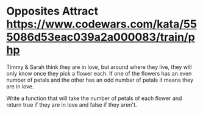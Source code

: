 # Opposites Attract https://www.codewars.com/kata/555086d53eac039a2a000083/train/php

Timmy & Sarah think they are in love, but around where they live, they will only know once they pick a flower each. If
one of the flowers has an even number of petals and the other has an odd number of petals it means they are in love.

Write a function that will take the number of petals of each flower and return true if they are in love and false if
they aren't.